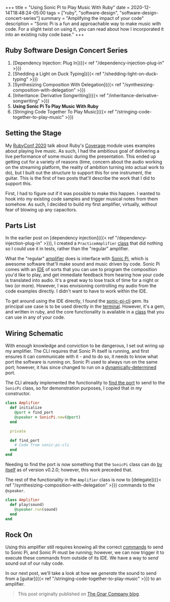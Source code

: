 +++
title = "Using Sonic Pi to Play Music With Ruby"
date = 2020-12-14T18:48:24-05:00
tags = ["ruby", "software-design", "software-design-concert-series"]
summary = "Amplifying the impact of your code"
description = "Sonic Pi is a fun and approachable way to make music with code. For a slight twist on using it, you can read about how I incorporated it into an existing ruby code base."
+++

## Ruby Software Design Concert Series

1. [Dependency Injection: Plug In]({{< ref "/dependency-injection-plug-in" >}})
2. [Shedding a Light on Duck Typing]({{< ref "/shedding-light-on-duck-typing" >}})
3. [Synthesizing Composition With Delegation]({{< ref "/synthesizing-composition-with-delegation" >}})
4. [Inheritance: Derivative Songwriting]({{< ref "/inheritance-derivative-songwriting" >}})
5. __Using Sonic Pi To Play Music With Ruby__
6. [Stringing Code Together To Play Music]({{< ref "/stringing-code-together-to-play-music" >}})

## Setting the Stage

My [RubyConf 2020](https://youtu.be/EyLO0EEm3BQ)
talk about Ruby's [Coverage](https://docs.ruby-lang.org/en/master/Coverage.html) module
uses examples about playing live music. As such, I had the ambitious goal of
delivering a live performance of some music during the presentation. This ended
up getting cut for a variety of reasons (time, concern about the audio working
on the streaming platform, the reality of ambition turning into actual work to
do), but I built out the structure to support this for one instrument, the
guitar. This is the first of two posts that'll describe the work that I did to
support this.

First, I had to figure out if it was possible to make this happen. I wanted to
hook into my existing code samples and trigger musical notes from them somehow.
As such, I decided to build my first amplifier, virtually, without fear of
blowing up any capacitors.

## Parts List

In the earlier post on [dependency injection]({{< ref "/dependency-injection-plug-in" >}}),
I created a `PracticeAmplifier` [class](https://github.com/kevin-j-m/ruby_cover_band/blob/09e7b72b38dac09d4968afe1468eda53caaf294c/lib/ruby_cover_band/practice_amplifier.rb)
that did nothing so I could use it in tests, rather than the "regular" amplifier.

What the "regular" [amplifier](https://github.com/kevin-j-m/ruby_cover_band/blob/09e7b72b38dac09d4968afe1468eda53caaf294c/lib/ruby_cover_band/amplifier.rb)
does is interface with [Sonic Pi](https://sonic-pi.net/), which is awesome
software that'll make sound and music driven by code. Sonic Pi comes with
an [IDE](https://sonic-pi.net/tutorial.html#section-1-2) of sorts that you can
use to program the composition you'd like to play, and get immediate feedback
from hearing how your code is translated into audio. It's a great way to lose
track of time for a night or two (or more). However, I was envisioning
controlling my audio from the code examples directly. I didn't want to have to
work within the IDE.

To get around using the IDE directly, I found the [sonic-pi-cli](https://github.com/Widdershin/sonic-pi-cli)
gem. Its principal use case is to be used directly in the
[terminal](https://github.com/Widdershin/sonic-pi-cli/blob/c4280f98edcec4de99801d013ec946cc47787932/bin/sonic_pi).
However, it's a gem, and written in ruby, and the core functionality is
available in a [class](https://github.com/Widdershin/sonic-pi-cli/blob/c4280f98edcec4de99801d013ec946cc47787932/lib/sonic_pi.rb)
that you can use in any of your code.

## Wiring Schematic

With enough knowledge and conviction to be dangerous, I set out wiring up my
amplifier. The CLI requires that Sonic Pi itself is running, and first ensures
it can communicate with it - and to do so, it needs to know what port the
software is running on. Sonic Pi used to always run on the same port; however,
it has since changed to run on a [dynamically-determined](https://github.com/sonic-pi-net/sonic-pi/commit/d245d93c5b797ad76fa333f829c32d67480af96c) port.

The CLI already implemented the functionality to [find the port](https://github.com/Widdershin/sonic-pi-cli/blob/20a18f91b4aa24de9f4b187aa20c69334ddf0329/bin/sonic_pi#L13-L33)
to send to the `SonicPi` class, so for demonstration purposes, I copied that in
my constructor.

```ruby
class Amplifier
  def initialize
    @port = find_port
    @speaker = SonicPi.new(@port)
  end

  private

  def find_port
    # Code from sonic-pi-cli
  end
end
```

Needing to find the port is now something that the `SonicPi` class can do [by itself](https://github.com/Widdershin/sonic-pi-cli/pull/23)
as of version v0.2.0; however, this work preceded that.

The rest of the functionality in the `Amplifier` class is now to [delegate]({{< ref "/synthesizing-composition-with-delegation" >}}) commands to the `@speaker`.

```ruby
class Amplifier
  def play(sound)
    @speaker.run(sound)
  end
end
```

## Rock On

Using this amplifier still requires knowing all the correct
[commands](https://sonic-pi.net/tutorial.html#section-2-1) to send to Sonic Pi,
and Sonic Pi must be running; however, we can now trigger it to execute these
commands from outside of its IDE. We have a way to *send* sound
out of our ruby code.

In our next post, we'll take a look at how we *generate* the sound to send from
a [guitar]({{< ref "/stringing-code-together-to-play-music" >}}) to an amplifier.

> This post originally published on [The Gnar Company blog](https://blog.thegnar.co/using-sonic-pi-to-play-music-with-ruby).
